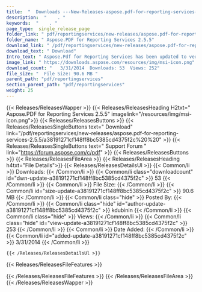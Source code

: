 ```yaml
---
title:  "  Downloads ---New-Releases-aspose.pdf-for-reporting-services-2.5.5 . " 
description:  "    . " 
keywords:  "    . " 
page_type:  single_release_page
folder_link: " pdf/reportingservices/new-releases/aspose.pdf-for-reporting-services-2.5.5/"
folder_name: " Aspose.PDF for Reporting Services 2.5.5"
download_link: " /pdf/reportingservices/new-releases/aspose.pdf-for-reporting-services-2.5.5/a38191271cf148ff8bc5385cd4375f2c"
download_text: " Download"
Intro_text: " Aspose.Pdf for Reporting Services has been updated to version 2.5.5 and we are p..."
image_link: " https://downloads.aspose.com/resources/img/msi-icon.png"
download_count: "   3/31/2014  Downloads: 53  Views: 252"
file_size: "  File Size: 90.6 MB "
parent_path: "pdf/reportingservices"
section_parent_path: "pdf/reportingservices"
weight: 25 
---
```


{{< Releases/ReleasesWapper >}}
  {{< Releases/ReleasesHeading H2txt=" Aspose.PDF for Reporting Services 2.5.5" imagelink="/resources/img/msi-icon.png">}}
  {{< Releases/ReleasesButtons >}}
    {{< Releases/ReleasesSingleButtons text=" Download" link="/pdf/reportingservices/new-releases/aspose.pdf-for-reporting-services-2.5.5/a38191271cf148ff8bc5385cd4375f2c%20%20" >}}
    {{< Releases/ReleasesSingleButtons text=" Support Forum " link="https://forum.aspose.com/c/pdf" >}}
  {{< Releases/ReleasesButtons >}}
  {{< Releases/ReleasesFileArea >}}
    {{< Releases/ReleasesHeading h4txt="File Details">}}
    {{< Releases/ReleasesDetailsUl >}}
            {{< Common/li  >}} Downloads: {{< /Common/li >}} 
      {{< Common/li class="downloadcount" id="dwn-update-a38191271cf148ff8bc5385cd4375f2c" >}} 53 {{< /Common/li >}} 
      {{< Common/li  >}} File Size: {{< /Common/li >}} 
      {{< Common/li id="size-update-a38191271cf148ff8bc5385cd4375f2c" >}} 90.6 MB {{< /Common/li >}} 
      {{< Common/li  class="hide" >}} Posted By: {{< /Common/li >}} 
      {{< Common/li class="hide" id="author-update-a38191271cf148ff8bc5385cd4375f2c" >}} kdubinin {{< /Common/li >}} 
      {{< Common/li class="hide"  >}} Views: {{< /Common/li >}} 
      {{< Common/li class="hide" id="view-update-a38191271cf148ff8bc5385cd4375f2c" >}} 253 {{< /Common/li >}} 
      {{< Common/li  >}} Date Added: {{< /Common/li >}} 
      {{< Common/li id="added-update-a38191271cf148ff8bc5385cd4375f2c" >}} 3/31/2014 {{< /Common/li >}} 

    {{< /Releases/ReleasesDetailsUl >}}

  {{< Releases/ReleasesFileFeatures >}}
      
  {{< /Releases/ReleasesFileFeatures >}}
 {{< /Releases/ReleasesFileArea >}}
{{< /Releases/ReleasesWapper >}}


